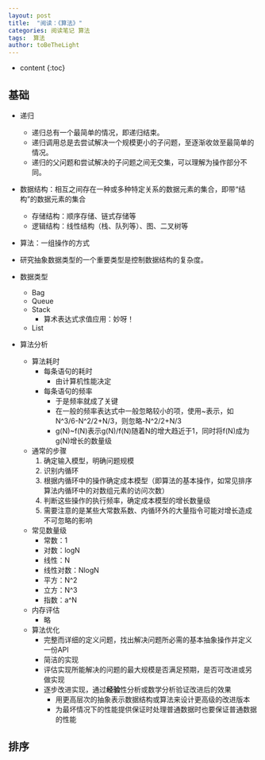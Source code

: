 ```yaml
---
layout: post
title:  "阅读：《算法》"
categories: 阅读笔记 算法
tags:  算法
author: toBeTheLight
---
```


* content
{:toc}





## 基础


* 递归
  * 递归总有一个最简单的情况，即递归结束。
  * 递归调用总是去尝试解决一个规模更小的子问题，至逐渐收敛至最简单的情况。
  * 递归的父问题和尝试解决的子问题之间无交集，可以理解为操作部分不同。

* 数据结构：相互之间存在一种或多种特定关系的数据元素的集合，即带“结构”的数据元素的集合
  * 存储结构：顺序存储、链式存储等
  * 逻辑结构：线性结构（栈、队列等）、图、二叉树等
* 算法：一组操作的方式

- 研究抽象数据类型的一个重要类型是控制数据结构的复杂度。

* 数据类型
  * Bag
  * Queue
  * Stack
    * 算术表达式求值应用：妙呀！
  * List

* 算法分析
  * 算法耗时
    * 每条语句的耗时
      * 由计算机性能决定
    * 每条语句的频率
      * 于是频率就成了关键
      * 在一般的频率表达式中一般忽略较小的项，使用~表示，如 N^3/6-N^2/2+N/3，则忽略-N^2/2+N/3
      * g(N)~f(N)表示g(N)/f(N)随着N的增大趋近于1，同时将f(N)成为g(N)增长的数量级
  * 通常的步骤
    1.  确定输入模型，明确问题规模
    2.  识别内循环
    3.  根据内循环中的操作确定成本模型（即算法的基本操作，如常见排序算法内循环中的对数组元素的访问次数）
    4.  判断这些操作的执行频率，确定成本模型的增长数量级
    5.  需要注意的是某些大常数系数、内循环外的大量指令可能对增长造成不可忽略的影响
  * 常见数量级
    * 常数：1
    * 对数：logN
    * 线性：N
    * 线性对数：NlogN
    * 平方：N^2
    * 立方：N^3
    * 指数：a^N
  * 内存评估
    * 略
  * 算法优化
    * 完整而详细的定义问题，找出解决问题所必需的基本抽象操作并定义一份API
    * 简洁的实现
    * 评估实现所能解决的问题的最大规模是否满足预期，是否可改进或另做实现
    * 逐步改进实现，通过**经验**性分析或数学分析验证改进后的效果
      * 用更高层次的抽象表示数据结构或算法来设计更高级的改进版本
      * 为最坏情况下的性能提供保证时处理普通数据时也要保证普通数据的性能


## 排序

